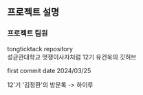 ## 프로젝트 설명
### 프로젝트 팀원
tongticktack repository  
성균관대학교 멋쟁이사자처럼 12기 유건욱의 깃허브

first commit date 2024/03/25

12'기 '김정환'의 방문록 -> 하이루